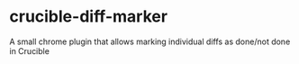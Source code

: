 # crucible-diff-marker
A small chrome plugin that allows marking individual diffs as done/not done in Crucible
